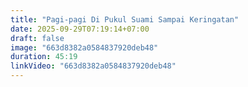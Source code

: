 ```yaml
---
title: "Pagi-pagi Di Pukul Suami Sampai Keringatan"
date: 2025-09-29T07:19:14+07:00
draft: false
image: "663d8382a0584837920deb48"
duration: 45:19
linkVideo: "663d8382a0584837920deb48"
---
```

